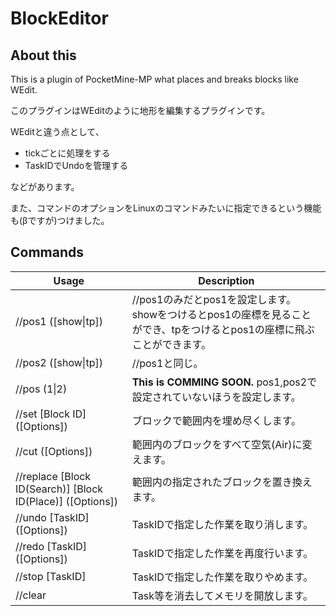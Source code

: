 # BlockEditor

## About this

This is a plugin of PocketMine-MP what places and breaks blocks like WEdit.

このプラグインはWEditのように地形を編集するプラグインです。

WEditと違う点として、

- tickごとに処理をする
- TaskIDでUndoを管理する  

などがあります。

また、コマンドのオプションをLinuxのコマンドみたいに指定できるという機能も(βですが)つけました。


## Commands

|Usage|Description|
|---|---|
|//pos1 ([show\|tp])|//pos1のみだとpos1を設定します。showをつけるとpos1の座標を見ることができ、tpをつけるとpos1の座標に飛ぶことができます。
|//pos2 ([show\|tp])|//pos1と同じ。
|//pos (1\|2)|**This is COMMING SOON.** pos1,pos2で設定されていないほうを設定します。
|//set [Block ID] \([Options])|ブロックで範囲内を埋め尽くします。
|//cut ([Options])|範囲内のブロックをすべて空気(Air)に変えます。
|//replace [Block ID(Search)] [Block ID(Place)] ([Options])|範囲内の指定されたブロックを置き換えます。
|//undo [TaskID] \([Options])|TaskIDで指定した作業を取り消します。
|//redo [TaskID] \([Options])|TaskIDで指定した作業を再度行います。
|//stop [TaskID]|TaskIDで指定した作業を取りやめます。
|//clear|Task等を消去してメモリを開放します。